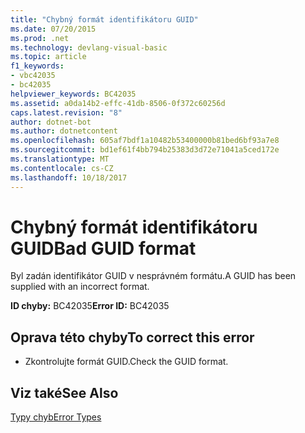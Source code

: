 ```yaml
---
title: "Chybný formát identifikátoru GUID"
ms.date: 07/20/2015
ms.prod: .net
ms.technology: devlang-visual-basic
ms.topic: article
f1_keywords:
- vbc42035
- bc42035
helpviewer_keywords: BC42035
ms.assetid: a0da14b2-effc-41db-8506-0f372c60256d
caps.latest.revision: "8"
author: dotnet-bot
ms.author: dotnetcontent
ms.openlocfilehash: 605af7bdf1a10482b53400000b81bed6bf93a7e8
ms.sourcegitcommit: bd1ef61f4bb794b25383d3d72e71041a5ced172e
ms.translationtype: MT
ms.contentlocale: cs-CZ
ms.lasthandoff: 10/18/2017
---
```

# <a name="bad-guid-format"></a><span data-ttu-id="c7a47-102">Chybný formát identifikátoru GUID</span><span class="sxs-lookup"><span data-stu-id="c7a47-102">Bad GUID format</span></span>
<span data-ttu-id="c7a47-103">Byl zadán identifikátor GUID v nesprávném formátu.</span><span class="sxs-lookup"><span data-stu-id="c7a47-103">A GUID has been supplied with an incorrect format.</span></span>  
  
 <span data-ttu-id="c7a47-104">**ID chyby:** BC42035</span><span class="sxs-lookup"><span data-stu-id="c7a47-104">**Error ID:** BC42035</span></span>  
  
## <a name="to-correct-this-error"></a><span data-ttu-id="c7a47-105">Oprava této chyby</span><span class="sxs-lookup"><span data-stu-id="c7a47-105">To correct this error</span></span>  
  
-   <span data-ttu-id="c7a47-106">Zkontrolujte formát GUID.</span><span class="sxs-lookup"><span data-stu-id="c7a47-106">Check the GUID format.</span></span>  
  
## <a name="see-also"></a><span data-ttu-id="c7a47-107">Viz také</span><span class="sxs-lookup"><span data-stu-id="c7a47-107">See Also</span></span>  
 [<span data-ttu-id="c7a47-108">Typy chyb</span><span class="sxs-lookup"><span data-stu-id="c7a47-108">Error Types</span></span>](../../visual-basic/programming-guide/language-features/error-types.md)
